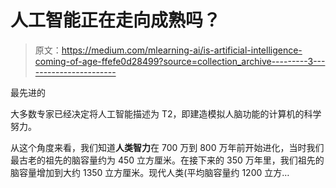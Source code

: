 # 人工智能正在走向成熟吗？

> 原文：<https://medium.com/mlearning-ai/is-artificial-intelligence-coming-of-age-ffefe0d28499?source=collection_archive---------3----------------------->

最先进的

大多数专家已经决定将人工智能描述为 T2，即建造模拟人脑功能的计算机的科学努力。

从这个角度来看，我们知道**人类智力**在 700 万到 800 万年前开始进化，当时我们最古老的祖先的脑容量约为 450 立方厘米。在接下来的 350 万年里，我们祖先的脑容量增加到大约 1350 立方厘米。现代人类(平均脑容量约 1200 立方…